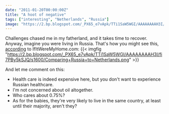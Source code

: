 ```yaml
---
date: "2011-01-20T00:00:00Z"
title: "A hoot of negative"
tags: ["interesting", "Netherlands", "Russia"]
image: "https://2.bp.blogspot.com/_PX65_e7vApk/TTi1SaW5WGI/AAAAAAAAH3I/fi7PBy5kSJQ/s1600/Comparing+Russia+to+Netherlands.png"
---
```


Challenges chased me in my fatherland, and it takes time to recover. Anyway, imagine you were living in Russia. That's how you might see this, [according](http://www.ifitweremyhome.com/compare/RU/NL) to IfItWereMyHome.com:
{{< imgfig "https://2.bp.blogspot.com/_PX65_e7vApk/TTi1SaW5WGI/AAAAAAAAH3I/fi7PBy5kSJQ/s1600/Comparing+Russia+to+Netherlands.png" >}}

And let me comment on this:

 * Health care is indeed expensive here, but you don't want to experience Russian healthcare.
 * I'm not concerned about oil altogether.
 * Who cares about 0.75%?
 * As for the babies, they're very likely to live in the same country, at least until their majority, aren't they?
